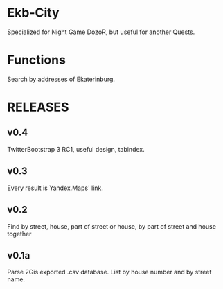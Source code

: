 Ekb-City
===================

Specialized for Night Game DozoR, but useful for another Quests.

Functions
==========

Search by addresses of Ekaterinburg.

RELEASES
========

v0.4
----

TwitterBootstrap 3 RC1, useful design, tabindex.

v0.3
----

Every result is Yandex.Maps' link.

v0.2
----

Find by street, house, part of street or house, by part of street and house together

v0.1a
-----

Parse 2Gis exported .csv database.
List by house number and by street name.

